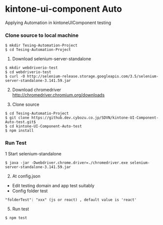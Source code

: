 # kintone-ui-component Auto
Applying Automation in kintoneUIComponent testing

### Clone source to local machine
```
$ mkdir Tesing-Automation-Project
$ cd Tesing-Automation-Project
```

1. Download selenium-server-standalone
```
$ mkdir webdriverio-test
$ cd webdriverio-test
$ curl -O http://selenium-release.storage.googleapis.com/3.5/selenium-server-standalone-3.141.59.jar
```
2. Download chromedriver <br>
http://chromedriver.chromium.org/downloads

3. Clone source
```
$ cd Tesing-Automatio-Project
$ git clone https://github.dev.cybozu.co.jp/SDVN/kintone-UI-Component-Auto-test.git$ 
$ cd kintone-UI-Component-Auto-test
$ npm install
```
### Run Test 
1 Start selenium-standalone
```
$ java -jar -Dwebdriver.chrome.driver=./chromedriver.exe selenium-server-standalone-3.141.59.jar
```
2. At config.json 
- Edit testing domain and app test suitably
- Config folder test
```
"folderTest": "xxx" (js or react) , default value is 'react'
```
5. Run test 
```
$ npm test
```

